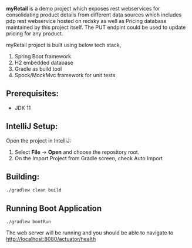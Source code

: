 **myRetail** is a demo project which exposes rest webservices for consolidating product details from different data sources which includes pdp rest webservice hosted on redsky as well as Pricing database maintained by this project itself. The PUT endpint could be used to update pricing for any product.

myRetail project is built using below tech stack,

1. Spring Boot framework
2. H2 embedded database
3. Gradle as build tool
4. Spock/MockMvc framework for unit tests


Prerequisites:
--------------

* JDK 11

IntelliJ Setup:
---------------

Open the project in IntelliJ:

1. Select **File** -> **Open** and choose the repository root.
2. On the Import Project from Gradle screen, check Auto Import


Building:
---------

    ./gradlew clean build

Running Boot Application
--------------------

    ./gradlew bootRun

The web server will be running and you should be able to navigate to [http://localhost:8080/actuator/health]()



